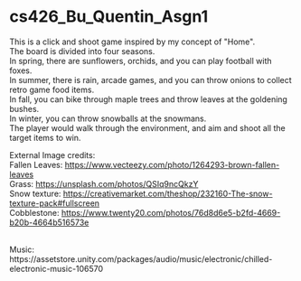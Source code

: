 # cs426_Bu_Quentin_Asgn1
This is a click and shoot game inspired by my concept of "Home". <br/>
The board is divided into four seasons. <br/>
In spring, there are sunflowers, orchids, and you can play football with foxes.<br/>
In summer, there is rain, arcade games, and you can throw onions to collect retro game food items.<br/>
In fall, you can bike through maple trees and throw leaves at the goldening bushes.<br/>
In winter, you can throw snowballs at the snowmans.<br/>
The player would walk through the environment, and aim and shoot all the target items to win.<br/>



External Image credits:<br/>
Fallen Leaves: https://www.vecteezy.com/photo/1264293-brown-fallen-leaves<br/>
Grass: https://unsplash.com/photos/QSIq9ncQkzY<br/>
Snow texture: https://creativemarket.com/theshop/232160-The-snow-texture-pack#fullscreen<br/>
Cobblestone: https://www.twenty20.com/photos/76d8d6e5-b2fd-4669-b20b-4664b516573e<br/>

<br/>
Music: https://assetstore.unity.com/packages/audio/music/electronic/chilled-electronic-music-106570
